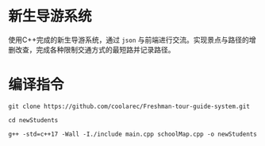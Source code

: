 # 新生导游系统

使用C++完成的新生导游系统，通过 ``json`` 与前端进行交流。实现景点与路径的增删改查，完成各种限制交通方式的最短路并记录路径。



# 编译指令

```shell
git clone https://github.com/coolarec/Freshman-tour-guide-system.git

cd newStudents

g++ -std=c++17 -Wall -I./include main.cpp schoolMap.cpp -o newStudents
```